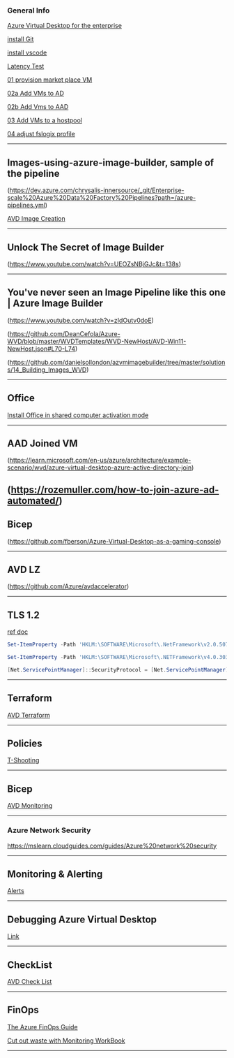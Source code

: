 ### General Info

[Azure Virtual Desktop for the enterprise](https://learn.microsoft.com/en-us/azure/architecture/example-scenario/wvd/windows-virtual-desktop)

[install Git](https://github.com/git-for-windows/git/releases/download/v2.39.0.windows.2/Git-2.39.0.2-64-bit.exe)

[install vscode](https://code.visualstudio.com/Download)

[Latency Test](https://www.azurespeed.com/Azure/Latency)

[01 provision market place VM](/LenVolk/Scripts/MarketPlaceVMs.ps1)

[02a Add VMs to AD](/LenVolk/Scripts/AD_VMjoin_invoke.ps1)

[02b Add Vms to AAD](/LenVolk/Scripts/001_AADextention_RBAC.ps1)

[03 Add VMs to a hostpool](/LenVolk/Scripts/000_invoke_command.ps1#L57-L75)

[04 adjust fslogix profile](/LenVolk/Scripts/000_invoke_command.ps1#L29-L42)

----
## Images-using-azure-image-builder, sample of the pipeline 
(https://dev.azure.com/chrysalis-innersource/_git/Enterprise-scale%20Azure%20Data%20Factory%20Pipelines?path=/azure-pipelines.yml)

[AVD Image Creation](https://dev.azure.com/Supportability/WindowsVirtualDesktop/_wiki/wikis/WindowsVirtualDesktop/810747/AVD-Image-Creation)

----
## Unlock The Secret of Image Builder
(https://www.youtube.com/watch?v=UEOZsNBjGJc&t=138s)

----
## You've never seen an Image Pipeline like this one | Azure Image Builder
(https://www.youtube.com/watch?v=zIdOutv0doE)


(https://github.com/DeanCefola/Azure-WVD/blob/master/WVDTemplates/WVD-NewHost/AVD-Win11-NewHost.json#L70-L74)

(https://github.com/danielsollondon/azvmimagebuilder/tree/master/solutions/14_Building_Images_WVD)

----
## Office
[Install Office in shared computer activation mode](https://learn.microsoft.com/en-us/azure/virtual-desktop/install-office-on-wvd-master-image#install-office-in-shared-computer-activation-mode)

----
## AAD Joined VM
(https://learn.microsoft.com/en-us/azure/architecture/example-scenario/wvd/azure-virtual-desktop-azure-active-directory-join)

(https://rozemuller.com/how-to-join-azure-ad-automated/)
----
## Bicep
(https://github.com/fberson/Azure-Virtual-Desktop-as-a-gaming-console)

----
## AVD LZ
(https://github.com/Azure/avdaccelerator)

----
## TLS 1.2
[ref doc](https://learn.microsoft.com/en-us/mem/configmgr/core/plan-design/security/enable-tls-1-2-client#configure-for-strong-cryptography)

```powershell
Set-ItemProperty -Path 'HKLM:\SOFTWARE\Microsoft\.NetFramework\v2.0.50727' -Name 'SchUseStrongCrypto' -Value '1' -Type DWord

Set-ItemProperty -Path 'HKLM:\SOFTWARE\Microsoft\.NETFramework\v4.0.30319' -Name 'SchUseStrongCrypto' -Value '1' -Type DWord

[Net.ServicePointManager]::SecurityProtocol = [Net.ServicePointManager]::SecurityProtocol -bor [Net.SecurityProtocolType]::Tls12
```
----
## Terraform
[AVD Terraform](https://github.com/lenvolk/Plan-and-Implement-Identity-and-Security-on-AVD)

----
## Policies
[T-Shooting](https://jloudon.com/cloud/How-To-Win-vs-Azure-Policy-Non-Compliance/)

----
## Bicep
[AVD Monitoring](https://github.com/jamesatighe/AVD-BICEP/blob/main/Bicep/Monitoring.bicep)

----
### Azure Network Security
https://mslearn.cloudguides.com/guides/Azure%20network%20security

----
## Monitoring & Alerting
[Alerts](https://github.com/JCoreMS/AVDAlerts)

----
## Debugging Azure Virtual Desktop
[Link](https://blog.itprocloud.de/AVD-Azure-Virtual-Desktop-Error-Drill-Down-Workbook/)

----
## CheckList
[AVD Check List](https://github.com/Azure/review-checklists)

----
## FinOps
[The Azure FinOps Guide](https://techcommunity.microsoft.com/t5/fasttrack-for-azure/the-azure-finops-guide/ba-p/3704132)

[Cut out waste with Monitoring WorkBook](https://github.com/dolevshor/azure-orphan-resources)

----